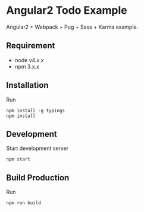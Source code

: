 # Angular2 Todo Example
Angular2 + Webpack + Pug + Sass + Karma example.

## Requirement
* node v4.x.x
* npm 3.x.x

## Installation
Run

    npm install -g typings
    npm install

## Development
Start development server

    npm start

## Build Production
Run

    npm run build
